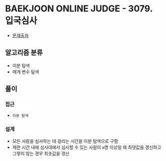 # BAEKJOON ONLINE JUDGE - 3079. 입국심사

- [문제출처](https://www.acmicpc.net/problem/3079 '3079. 입국심사')

## 알고리즘 분류

- 이분 탐색
- 매개 변수 탐색

## 풀이

### 접근

- `이분 탐색`

### 설계

- 모든 사람을 심사하는 데 걸리는 시간을 이분 탐색으로 구함
- 제한 시간 내에 심사대에서 심사할 수 있는 사람이 `m`명 이상일 때 최댓값을 갱신하고 그렇지 않는 경우 최솟값을 갱신
